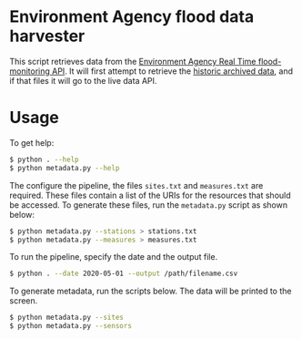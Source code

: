 #  

# Environment Agency flood data harvester

This script retrieves data from the [Environment Agency Real Time flood-monitoring API](https://environment.data.gov.uk/flood-monitoring/doc/reference). It will first attempt to retrieve the [historic archived data](https://environment.data.gov.uk/flood-monitoring/doc/reference#historic-readings), and if that files it will go to the live data API.

# Usage

To get help:

```bash
$ python . --help
$ python metadata.py --help
```

The configure the pipeline, the files `sites.txt` and `measures.txt` are required. These files contain a list of the URIs for the resources that should be accessed. To generate these files, run the `metadata.py` script as shown below:

```bash
$ python metadata.py --stations > stations.txt
$ python metadata.py --measures > measures.txt
```

To run the pipeline, specify the date and the output file.

```bash
$ python . --date 2020-05-01 --output /path/filename.csv
```

To generate metadata, run the scripts below. The data will be printed to the screen.

```bash
$ python metadata.py --sites
$ python metadata.py --sensors
```

